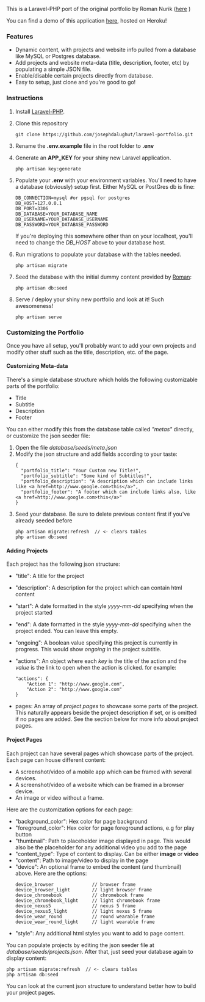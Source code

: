 This is a Laravel-PHP port of the original portfolio by Roman Nurik ([here](https://github.com/romannurik/portfolio) )

You can find a demo of this application [here](https://laravel-portfolioapp.herokuapp.com), hosted on Heroku!


### Features

- Dynamic content, with projects and website info pulled from a database like MySQL or Postgres database.
- Add projects and website meta-data (title, description, footer, etc) by populating a simple JSON file.
- Enable/disable certain projects directly from database.
- Easy to setup, just clone and you're good to go!

### Instructions

1. Install [Laravel-PHP](https://laravel.com/docs/5.7).

2. Clone this repository
    ```
    git clone https://github.com/josephdalughut/laravel-portfolio.git
    ```

3. Rename the **.env.example** file in the root folder to **.env**
4. Generate an **APP_KEY** for your shiny new Laravel application.
    ```
    php artisan key:generate 
    ```
5. Populate your **.env** with your environment variables. You'll need to have a database (obviously) setup first. Either MySQL or PostGres db is fine:
    ```
    DB_CONNECTION=mysql #or pgsql for postgres
    DB_HOST=127.0.0.1
    DB_PORT=3306
    DB_DATABASE=YOUR_DATABASE_NAME
    DB_USERNAME=YOUR_DATABASE_USERNAME
    DB_PASSWORD=YOUR_DATABASE_PASSWORD
    ```
    
    If you're deploying this somewhere other than on your localhost, you'll need to change the *DB_HOST* above to your database host.

6. Run migrations to populate your database with the tables needed.

    ```
    php artisan migrate
    ```

7. Seed the database with the initial dummy content provided by [Roman](https://github.com/romannurik/portfolio):

    ```
    php artisan db:seed
    ```

8. Serve / deploy your shiny new portfolio and look at it! Such awesomeness!
    ```
    php artisan serve
    ```
    
    
### Customizing the Portfolio

Once you have all setup, you'll probably want to add your own projects and modify other stuff such 
as the title, description, etc. of the page. 

#### Customizing Meta-data

There's a simple database structure which holds the following customizable parts of the portfolio:
- Title
- Subtitle
- Description
- Footer

You can either modify this from the database table called *"metas"* directly, or customize the json seeder file:

1. Open the file *database/seeds/meta.json*
2. Modify the json structure and add fields according to your taste:
    ```
    {
      "portfolio_title": "Your Custom new Title!",
      "portfolio_subtitle": "Some kind of Subtitles!",
      "portfolio_description": "A description which can include links like <a href=http://www.google.com>this</a>",
      "portfolio_footer": "A footer which can include links also, like <a href=http://www.google.com>this</a>"
    }
    ```
3. Seed your database. Be sure to delete previous content first if you've already seeded before
    ```
    php artisan migrate:refresh  // <- clears tables
    php artisan db:seed
    ```
    

#### Adding Projects

Each project has the following json structure:

- "title": A title for the project
- "description": A description for the project which can contain html content
- "start": A date formatted in the style *yyyy-mm-dd* specifying when the project started
- "end": A date formatted in the style *yyyy-mm-dd* specifying when the project ended. You can leave this empty.
- "ongoing": A boolean value specifying this project is currently in progress. This would show *ongoing* in the project subtitle.
- "actions": An object where each *key* is the title of the action and the *value* is the link to open when the action is clicked. for example:
    ```
    "actions": {
        "Action 1": "http://www.google.com",
        "Action 2": "http://www.google.com"
    }
    ```
    
- pages: An array of *project pages* to showcase some parts of the project. This naturally appears beside the project description if set, 
or is omitted if no pages are added. See the section below for more info about project pages.

#### Project Pages

Each project can have several pages which showcase parts of the project. Each page can house different content:
- A screenshot/video of a mobile app which can be framed with several devices.
- A screenshot/video of a website which can be framed in a browser device.
- An image or video without a frame.

Here are the customization options for each page:
- "background_color": Hex color for page background
- "foreground_color": Hex color for page foreground actions, e.g for play button
- "thumbnail": Path to placeholder image displayed in page. This would also be the placeholder for any additional video you add to the page
- "content_type": Type of content to display. Can be either **image** or **video**
- "content": Path to image/video to display in the page
- "device": An optional frame to embed the content (and thumbnail) above. Here are the options:
    ```
    device_browser              // browser frame
    device_browser_light        // light browser frame
    device_chromebook           // chromebook frame
    device_chromebook_light     // light chromebook frame
    device_nexus5               // nexus 5 frame
    device_nexus5_light         // light nexus 5 frame
    device_wear_round           // round wearable frame
    device_wear_round_light     // light wearable frame
    
    ```
- "style": Any additional html styles you want to add to page content.

You can populate projects by editing the json seeder file at *database/seeds/projects.json*. After that, just seed your database again to 
display content:

    php artisan migrate:refresh  // <- clears tables
    php artisan db:seed


You can look at the current json structure to understand better how to build your project pages.
    